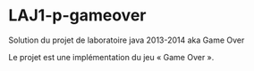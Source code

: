 LAJ1-p-gameover
===============

Solution du projet de laboratoire java 2013-2014 aka Game Over

Le projet est une implémentation du jeu « Game Over ». 
